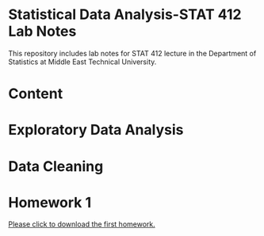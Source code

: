# Statistical Data Analysis-STAT 412 Lab Notes

This repository includes lab notes for STAT 412 lecture in the Department of Statistics at Middle East Technical University. 

# Content

# Exploratory Data Analysis

# Data Cleaning

# 

# Homework 1 

<a href="https://github.com/ozancanozdemir/Statistical-Data-Analysis-STAT-412-Lab-Notes/blob/master/Homework1.zip?raw=true)"> Please click to download the first homework. </a>

